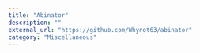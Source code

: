 ```yaml
---
title: "Abinator"
description: ""
external_url: "https://github.com/Whynot63/abinator"
category: "Miscellaneous"
---
```

